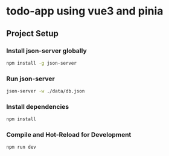 # todo-app using vue3 and pinia

## Project Setup

### Install json-server globally
```sh
npm install -g json-server
```

### Run json-server
```sh
json-server -w ./data/db.json
```

### Install dependencies

```sh
npm install
```

### Compile and Hot-Reload for Development

```sh
npm run dev
```

